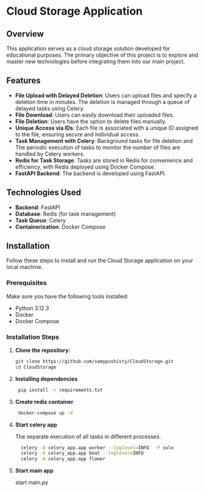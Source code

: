 # Cloud Storage Application

## Overview

This application serves as a cloud storage solution developed for educational purposes. The primary objective of this project is to explore and master new technologies before integrating them into our main project.

## Features

- **File Upload with Delayed Deletion**: Users can upload files and specify a deletion time in minutes. The deletion is managed through a queue of delayed tasks using Celery.
- **File Download**: Users can easily download their uploaded files.
- **File Deletion**: Users have the option to delete files manually.
- **Unique Access via IDs**: Each file is associated with a unique ID assigned to the file, ensuring secure and individual access.
- **Task Management with Celery**: Background tasks for file deletion and The periodic execution of tasks to monitor the number of files are handled by Celery workers.
- **Redis for Task Storage**: Tasks are stored in Redis for convenience and efficiency, with Redis deployed using Docker Compose.
- **FastAPI Backend**: The backend is developed using FastAPI.

## Technologies Used

- **Backend**: FastAPI
- **Database**: Redis (for task management)
- **Task Queue**: Celery
- **Containerization**: Docker Compose

## Installation

Follow these steps to install and run the Cloud Storage application on your local machine.

### Prerequisites

Make sure you have the following tools installed:

- Python 3.12.3
- Docker
- Docker Compose
  
### Installation Steps

1. **Clone the repository:**

   ```bash
   git clone https://github.com/samypushisty/CloudStorage.git
   cd CloudStorage
2. **Installing dependencies**

   ```bash
    pip install -r requirements.txt
3. **Create redis container**

   ```bash
    docker-compose up -d
4. **Start celery app**

    The separate execution of all tasks in different processes.

   ```bash
     celery -A celery_app.app worker --loglevel=INFO  -P solo
     celery -A celery_app.app beat --loglevel=INFO
     celery -A celery_app.app flower
   
6. **Start main app**

   start main.py
